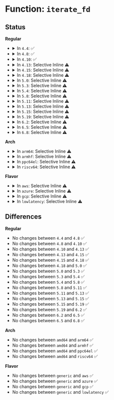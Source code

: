 # Function: <code>iterate_fd</code>

## Status
<b>Regular</b>
<ul>
<li>
<details>
<summary>In <code>4.4</code>: ✅</summary>

```c
int iterate_fd(struct files_struct *files, unsigned int n, int (*f)(const void *, struct file *, unsigned int), const void *p);
```

**Collision:** Unique Global

**Inline:** No

**Transformation:** False

**Instances:**

```
In fs/file.c (ffffffff81229ba0)
Location: fs/file.c:960
Inline: False
Direct callers:
  - security/apparmor/file.c:aa_inherit_files
  - security/apparmor/file.c:aa_inherit_files
  - drivers/tty/tty_io.c:__do_SAK
  - net/core/netprio_cgroup.c:net_prio_attach
  - net/core/netclassid_cgroup.c:update_classid
```
**Symbols:**

```
ffffffff81229ba0-ffffffff81229c1e: iterate_fd (STB_GLOBAL)
```
</details>
</li>
<li>
<details>
<summary>In <code>4.8</code>: ✅</summary>

```c
int iterate_fd(struct files_struct *files, unsigned int n, int (*f)(const void *, struct file *, unsigned int), const void *p);
```

**Collision:** Unique Global

**Inline:** No

**Transformation:** False

**Instances:**

```
In fs/file.c (ffffffff81252300)
Location: fs/file.c:966
Inline: False
Direct callers:
  - security/apparmor/file.c:aa_inherit_files
  - security/apparmor/file.c:aa_inherit_files
  - drivers/tty/tty_io.c:__do_SAK
  - net/core/netprio_cgroup.c:net_prio_attach
  - net/core/netclassid_cgroup.c:update_classid
```
**Symbols:**

```
ffffffff81252300-ffffffff81252380: iterate_fd (STB_GLOBAL)
```
</details>
</li>
<li>
<details>
<summary>In <code>4.10</code>: ✅</summary>

```c
int iterate_fd(struct files_struct *files, unsigned int n, int (*f)(const void *, struct file *, unsigned int), const void *p);
```

**Collision:** Unique Global

**Inline:** No

**Transformation:** False

**Instances:**

```
In fs/file.c (ffffffff81265570)
Location: fs/file.c:966
Inline: False
Direct callers:
  - security/apparmor/file.c:aa_inherit_files
  - security/apparmor/file.c:aa_inherit_files
  - drivers/tty/tty_io.c:__do_SAK
  - net/core/netprio_cgroup.c:net_prio_attach
  - net/core/netclassid_cgroup.c:write_classid
  - net/core/netclassid_cgroup.c:cgrp_attach
```
**Symbols:**

```
ffffffff81265570-ffffffff812655f0: iterate_fd (STB_GLOBAL)
```
</details>
</li>
<li>
<details>
<summary>In <code>4.13</code>: Selective Inline ⚠️</summary>

```c
int iterate_fd(struct files_struct *files, unsigned int n, int (*f)(const void *, struct file *, unsigned int), const void *p);
```

**Collision:** Unique Global

**Inline:** Selective

**Transformation:** False

**Instances:**

```
In fs/file.c (ffffffff81273340)
Location: fs/file.c:952
Inline: True
Direct callers:
  - security/apparmor/file.c:aa_inherit_files
  - security/apparmor/file.c:aa_inherit_files
  - net/core/netprio_cgroup.c:net_prio_attach
  - net/core/netclassid_cgroup.c:write_classid
  - net/core/netclassid_cgroup.c:cgrp_attach
```
**Symbols:**

```
ffffffff81273340-ffffffff812733c4: iterate_fd (STB_GLOBAL)
```
</details>
</li>
<li>
<details>
<summary>In <code>4.15</code>: Selective Inline ⚠️</summary>

```c
int iterate_fd(struct files_struct *files, unsigned int n, int (*f)(const void *, struct file *, unsigned int), const void *p);
```

**Collision:** Unique Global

**Inline:** Selective

**Transformation:** False

**Instances:**

```
In fs/file.c (ffffffff81295c70)
Location: fs/file.c:955
Inline: True
Direct callers:
  - security/apparmor/file.c:aa_inherit_files
  - security/apparmor/file.c:aa_inherit_files
  - net/core/netprio_cgroup.c:net_prio_attach
  - net/core/netclassid_cgroup.c:write_classid
  - net/core/netclassid_cgroup.c:cgrp_attach
```
**Symbols:**

```
ffffffff81295c70-ffffffff81295cf6: iterate_fd (STB_GLOBAL)
```
</details>
</li>
<li>
<details>
<summary>In <code>4.18</code>: Selective Inline ⚠️</summary>

```c
int iterate_fd(struct files_struct *files, unsigned int n, int (*f)(const void *, struct file *, unsigned int), const void *p);
```

**Collision:** Unique Global

**Inline:** Selective

**Transformation:** False

**Instances:**

```
In fs/file.c (ffffffff812bbce0)
Location: fs/file.c:961
Inline: True
Direct callers:
  - security/apparmor/file.c:aa_inherit_files
  - security/apparmor/file.c:aa_inherit_files
  - net/core/netprio_cgroup.c:net_prio_attach
  - net/core/netclassid_cgroup.c:write_classid
  - net/core/netclassid_cgroup.c:cgrp_attach
```
**Symbols:**

```
ffffffff812bbce0-ffffffff812bbd62: iterate_fd (STB_GLOBAL)
```
</details>
</li>
<li>
<details>
<summary>In <code>5.0</code>: Selective Inline ⚠️</summary>

```c
int iterate_fd(struct files_struct *files, unsigned int n, int (*f)(const void *, struct file *, unsigned int), const void *p);
```

**Collision:** Unique Global

**Inline:** Selective

**Transformation:** False

**Instances:**

```
In fs/file.c (ffffffff812d0e10)
Location: fs/file.c:991
Inline: True
Direct callers:
  - security/apparmor/file.c:aa_inherit_files
  - security/apparmor/file.c:aa_inherit_files
  - net/core/netprio_cgroup.c:net_prio_attach
  - net/core/netclassid_cgroup.c:write_classid
  - net/core/netclassid_cgroup.c:cgrp_attach
```
**Symbols:**

```
ffffffff812d0e10-ffffffff812d0e92: iterate_fd (STB_GLOBAL)
```
</details>
</li>
<li>
<details>
<summary>In <code>5.3</code>: Selective Inline ⚠️</summary>

```c
int iterate_fd(struct files_struct *files, unsigned int n, int (*f)(const void *, struct file *, unsigned int), const void *p);
```

**Collision:** Unique Global

**Inline:** Selective

**Transformation:** False

**Instances:**

```
In fs/file.c (ffffffff812ede40)
Location: fs/file.c:997
Inline: True
Direct callers:
  - security/apparmor/file.c:aa_inherit_files
  - security/apparmor/file.c:aa_inherit_files
  - net/core/netprio_cgroup.c:net_prio_attach
  - net/core/netclassid_cgroup.c:write_classid
  - net/core/netclassid_cgroup.c:cgrp_attach
```
**Symbols:**

```
ffffffff812ede40-ffffffff812edec7: iterate_fd (STB_GLOBAL)
```
</details>
</li>
<li>
<details>
<summary>In <code>5.4</code>: Selective Inline ⚠️</summary>

```c
int iterate_fd(struct files_struct *files, unsigned int n, int (*f)(const void *, struct file *, unsigned int), const void *p);
```

**Collision:** Unique Global

**Inline:** Selective

**Transformation:** False

**Instances:**

```
In fs/file.c (ffffffff812ff900)
Location: fs/file.c:997
Inline: True
Direct callers:
  - security/apparmor/file.c:aa_inherit_files
  - security/apparmor/file.c:aa_inherit_files
  - net/core/netprio_cgroup.c:net_prio_attach
  - net/core/netclassid_cgroup.c:update_classid_task
```
**Symbols:**

```
ffffffff812ff900-ffffffff812ff987: iterate_fd (STB_GLOBAL)
```
</details>
</li>
<li>
<details>
<summary>In <code>5.8</code>: Selective Inline ⚠️</summary>

```c
int iterate_fd(struct files_struct *files, unsigned int n, int (*f)(const void *, struct file *, unsigned int), const void *p);
```

**Collision:** Unique Global

**Inline:** Selective

**Transformation:** False

**Instances:**

```
In fs/file.c (ffffffff81338a10)
Location: fs/file.c:1022
Inline: True
Direct callers:
  - security/selinux/hooks.c:selinux_bprm_committing_creds
  - security/selinux/hooks.c:selinux_bprm_committing_creds
  - security/apparmor/file.c:aa_inherit_files
  - security/apparmor/file.c:aa_inherit_files
  - net/core/netprio_cgroup.c:net_prio_attach
  - net/core/netclassid_cgroup.c:update_classid_task
```
**Symbols:**

```
ffffffff81338a10-ffffffff81338a97: iterate_fd (STB_GLOBAL)
```
</details>
</li>
<li>
<details>
<summary>In <code>5.11</code>: Selective Inline ⚠️</summary>

```c
int iterate_fd(struct files_struct *files, unsigned int n, int (*f)(const void *, struct file *, unsigned int), const void *p);
```

**Collision:** Unique Global

**Inline:** Selective

**Transformation:** False

**Instances:**

```
In fs/file.c (ffffffff81344490)
Location: fs/file.c:1210
Inline: True
Direct callers:
  - security/selinux/hooks.c:selinux_bprm_committing_creds
  - security/selinux/hooks.c:selinux_bprm_committing_creds
  - security/apparmor/file.c:aa_inherit_files
  - security/apparmor/file.c:aa_inherit_files
  - net/core/netprio_cgroup.c:net_prio_attach
  - net/core/netclassid_cgroup.c:update_classid_task
```
**Symbols:**

```
ffffffff81344490-ffffffff81344517: iterate_fd (STB_GLOBAL)
```
</details>
</li>
<li>
<details>
<summary>In <code>5.13</code>: Selective Inline ⚠️</summary>

```c
int iterate_fd(struct files_struct *files, unsigned int n, int (*f)(const void *, struct file *, unsigned int), const void *p);
```

**Collision:** Unique Global

**Inline:** Selective

**Transformation:** False

**Instances:**

```
In fs/file.c (ffffffff8134a830)
Location: fs/file.c:1221
Inline: True
Direct callers:
  - security/selinux/hooks.c:selinux_bprm_committing_creds
  - security/selinux/hooks.c:selinux_bprm_committing_creds
  - security/apparmor/file.c:aa_inherit_files
  - security/apparmor/file.c:aa_inherit_files
  - net/core/netprio_cgroup.c:net_prio_attach
  - net/core/netclassid_cgroup.c:write_classid
  - net/core/netclassid_cgroup.c:cgrp_attach
```
**Symbols:**

```
ffffffff8134a830-ffffffff8134a8b3: iterate_fd (STB_GLOBAL)
```
</details>
</li>
<li>
<details>
<summary>In <code>5.15</code>: Selective Inline ⚠️</summary>

```c
int iterate_fd(struct files_struct *files, unsigned int n, int (*f)(const void *, struct file *, unsigned int), const void *p);
```

**Collision:** Unique Global

**Inline:** Selective

**Transformation:** False

**Instances:**

```
In fs/file.c (ffffffff813985e0)
Location: fs/file.c:1287
Inline: True
Direct callers:
  - security/selinux/hooks.c:selinux_bprm_committing_creds
  - security/selinux/hooks.c:selinux_bprm_committing_creds
  - security/apparmor/file.c:aa_inherit_files
  - security/apparmor/file.c:aa_inherit_files
  - net/core/netprio_cgroup.c:net_prio_attach
  - net/core/netclassid_cgroup.c:update_classid_task
```
**Symbols:**

```
ffffffff813985e0-ffffffff81398663: iterate_fd (STB_GLOBAL)
```
</details>
</li>
<li>
<details>
<summary>In <code>5.19</code>: Selective Inline ⚠️</summary>

```c
int iterate_fd(struct files_struct *files, unsigned int n, int (*f)(const void *, struct file *, unsigned int), const void *p);
```

**Collision:** Unique Global

**Inline:** Selective

**Transformation:** False

**Instances:**

```
In fs/file.c (ffffffff8141abd0)
Location: fs/file.c:1289
Inline: True
Direct callers:
  - security/selinux/hooks.c:selinux_bprm_committing_creds
  - security/selinux/hooks.c:selinux_bprm_committing_creds
  - security/apparmor/file.c:aa_inherit_files
  - security/apparmor/file.c:aa_inherit_files
  - drivers/tty/tty_io.c:__do_SAK
  - net/core/netprio_cgroup.c:net_prio_attach
  - net/core/netclassid_cgroup.c:write_classid
  - net/core/netclassid_cgroup.c:cgrp_attach
```
**Symbols:**

```
ffffffff8141abd0-ffffffff8141ac6b: iterate_fd (STB_GLOBAL)
```
</details>
</li>
<li>
<details>
<summary>In <code>6.2</code>: Selective Inline ⚠️</summary>

```c
int iterate_fd(struct files_struct *files, unsigned int n, int (*f)(const void *, struct file *, unsigned int), const void *p);
```

**Collision:** Unique Global

**Inline:** Selective

**Transformation:** False

**Instances:**

```
In fs/file.c (ffffffff814a6930)
Location: fs/file.c:1299
Inline: True
Direct callers:
  - security/selinux/hooks.c:selinux_bprm_committing_creds
  - security/selinux/hooks.c:selinux_bprm_committing_creds
  - security/apparmor/file.c:aa_inherit_files
  - security/apparmor/file.c:aa_inherit_files
  - drivers/tty/tty_io.c:__do_SAK
  - net/core/netprio_cgroup.c:net_prio_attach
  - net/core/netclassid_cgroup.c:write_classid
  - net/core/netclassid_cgroup.c:cgrp_attach
```
**Symbols:**

```
ffffffff814a6930-ffffffff814a69cb: iterate_fd (STB_GLOBAL)
```
</details>
</li>
<li>
<details>
<summary>In <code>6.5</code>: Selective Inline ⚠️</summary>

```c
int iterate_fd(struct files_struct *files, unsigned int n, int (*f)(const void *, struct file *, unsigned int), const void *p);
```

**Collision:** Unique Global

**Inline:** Selective

**Transformation:** False

**Instances:**

```
In fs/file.c (ffffffff814db8f0)
Location: fs/file.c:1314
Inline: True
Direct callers:
  - security/selinux/hooks.c:selinux_bprm_committing_creds
  - security/selinux/hooks.c:selinux_bprm_committing_creds
  - security/apparmor/file.c:aa_inherit_files
  - security/apparmor/file.c:aa_inherit_files
  - drivers/tty/tty_io.c:__do_SAK
  - net/core/netprio_cgroup.c:net_prio_attach
  - net/core/netclassid_cgroup.c:write_classid
  - net/core/netclassid_cgroup.c:cgrp_attach
```
**Symbols:**

```
ffffffff814db8f0-ffffffff814db998: iterate_fd (STB_GLOBAL)
```
</details>
</li>
<li>
<details>
<summary>In <code>6.8</code>: Selective Inline ⚠️</summary>

```c
int iterate_fd(struct files_struct *files, unsigned int n, int (*f)(const void *, struct file *, unsigned int), const void *p);
```

**Collision:** Unique Global

**Inline:** Selective

**Transformation:** False

**Instances:**

```
In fs/file.c (ffffffff8150e020)
Location: fs/file.c:1442
Inline: True
Direct callers:
  - security/selinux/hooks.c:selinux_bprm_committing_creds
  - security/selinux/hooks.c:selinux_bprm_committing_creds
  - security/apparmor/file.c:aa_inherit_files
  - security/apparmor/file.c:aa_inherit_files
  - drivers/tty/tty_io.c:__do_SAK
  - net/core/netprio_cgroup.c:net_prio_attach
  - net/core/netclassid_cgroup.c:update_classid_task
```
**Symbols:**

```
ffffffff8150e020-ffffffff8150e0c8: iterate_fd (STB_GLOBAL)
```
</details>
</li>
</ul>
<b>Arch</b>
<ul>
<li>
<details>
<summary>In <code>arm64</code>: Selective Inline ⚠️</summary>

```c
int iterate_fd(struct files_struct *files, unsigned int n, int (*f)(const void *, struct file *, unsigned int), const void *p);
```

**Collision:** Unique Global

**Inline:** Selective

**Transformation:** False

**Instances:**

```
In fs/file.c (ffff8000103b12c0)
Location: fs/file.c:997
Inline: True
Direct callers:
  - security/apparmor/file.c:aa_inherit_files
  - security/apparmor/file.c:aa_inherit_files
  - net/core/netprio_cgroup.c:net_prio_attach
  - net/core/netclassid_cgroup.c:update_classid_task
```
**Symbols:**

```
ffff8000103b12c0-ffff8000103b13a8: iterate_fd (STB_GLOBAL)
```
</details>
</li>
<li>
<details>
<summary>In <code>armhf</code>: Selective Inline ⚠️</summary>

```c
int iterate_fd(struct files_struct *files, unsigned int n, int (*f)(const void *, struct file *, unsigned int), const void *p);
```

**Collision:** Unique Global

**Inline:** Selective

**Transformation:** False

**Instances:**

```
In fs/file.c (c05907f4)
Location: fs/file.c:997
Inline: True
Direct callers:
  - security/apparmor/file.c:aa_inherit_files
  - security/apparmor/file.c:aa_inherit_files
  - net/core/netprio_cgroup.c:net_prio_attach
  - net/core/netclassid_cgroup.c:update_classid_task
```
**Symbols:**

```
c05907f4-c0590890: iterate_fd (STB_GLOBAL)
```
</details>
</li>
<li>
<details>
<summary>In <code>ppc64el</code>: Selective Inline ⚠️</summary>

```c
int iterate_fd(struct files_struct *files, unsigned int n, int (*f)(const void *, struct file *, unsigned int), const void *p);
```

**Collision:** Unique Global

**Inline:** Selective

**Transformation:** False

**Instances:**

```
In fs/file.c (c0000000004ad080)
Location: fs/file.c:997
Inline: True
Direct callers:
  - security/apparmor/file.c:aa_inherit_files
  - security/apparmor/file.c:aa_inherit_files
  - security/apparmor/file.c:aa_inherit_files
  - net/core/netprio_cgroup.c:net_prio_attach
  - net/core/netclassid_cgroup.c:update_classid_task
```
**Symbols:**

```
c0000000004ad080-c0000000004ad1b0: iterate_fd (STB_GLOBAL)
```
</details>
</li>
<li>
<details>
<summary>In <code>riscv64</code>: Selective Inline ⚠️</summary>

```c
int iterate_fd(struct files_struct *files, unsigned int n, int (*f)(const void *, struct file *, unsigned int), const void *p);
```

**Collision:** Unique Global

**Inline:** Selective

**Transformation:** False

**Instances:**

```
In fs/file.c (ffffffe0002753c4)
Location: fs/file.c:997
Inline: True
Direct callers:
  - security/apparmor/file.c:aa_inherit_files
  - security/apparmor/file.c:aa_inherit_files
  - security/apparmor/file.c:aa_inherit_files
  - net/core/netprio_cgroup.c:net_prio_attach
  - net/core/netclassid_cgroup.c:update_classid_task
```
**Symbols:**

```
ffffffe0002753c4-ffffffe000275484: iterate_fd (STB_GLOBAL)
```
</details>
</li>
</ul>
<b>Flavor</b>
<ul>
<li>
<details>
<summary>In <code>aws</code>: Selective Inline ⚠️</summary>

```c
int iterate_fd(struct files_struct *files, unsigned int n, int (*f)(const void *, struct file *, unsigned int), const void *p);
```

**Collision:** Unique Global

**Inline:** Selective

**Transformation:** False

**Instances:**

```
In fs/file.c (ffffffff812f7ee0)
Location: fs/file.c:997
Inline: True
Direct callers:
  - security/apparmor/file.c:aa_inherit_files
  - security/apparmor/file.c:aa_inherit_files
  - net/core/netprio_cgroup.c:net_prio_attach
  - net/core/netclassid_cgroup.c:update_classid_task
```
**Symbols:**

```
ffffffff812f7ee0-ffffffff812f7f67: iterate_fd (STB_GLOBAL)
```
</details>
</li>
<li>
<details>
<summary>In <code>azure</code>: Selective Inline ⚠️</summary>

```c
int iterate_fd(struct files_struct *files, unsigned int n, int (*f)(const void *, struct file *, unsigned int), const void *p);
```

**Collision:** Unique Global

**Inline:** Selective

**Transformation:** False

**Instances:**

```
In fs/file.c (ffffffff812e8b00)
Location: fs/file.c:997
Inline: True
Direct callers:
  - security/apparmor/file.c:aa_inherit_files
  - security/apparmor/file.c:aa_inherit_files
  - net/core/netprio_cgroup.c:net_prio_attach
  - net/core/netclassid_cgroup.c:update_classid_task
```
**Symbols:**

```
ffffffff812e8b00-ffffffff812e8b87: iterate_fd (STB_GLOBAL)
```
</details>
</li>
<li>
<details>
<summary>In <code>gcp</code>: Selective Inline ⚠️</summary>

```c
int iterate_fd(struct files_struct *files, unsigned int n, int (*f)(const void *, struct file *, unsigned int), const void *p);
```

**Collision:** Unique Global

**Inline:** Selective

**Transformation:** False

**Instances:**

```
In fs/file.c (ffffffff812f5cf0)
Location: fs/file.c:997
Inline: True
Direct callers:
  - security/apparmor/file.c:aa_inherit_files
  - security/apparmor/file.c:aa_inherit_files
  - net/core/netprio_cgroup.c:net_prio_attach
  - net/core/netclassid_cgroup.c:update_classid_task
```
**Symbols:**

```
ffffffff812f5cf0-ffffffff812f5d77: iterate_fd (STB_GLOBAL)
```
</details>
</li>
<li>
<details>
<summary>In <code>lowlatency</code>: Selective Inline ⚠️</summary>

```c
int iterate_fd(struct files_struct *files, unsigned int n, int (*f)(const void *, struct file *, unsigned int), const void *p);
```

**Collision:** Unique Global

**Inline:** Selective

**Transformation:** False

**Instances:**

```
In fs/file.c (ffffffff81307430)
Location: fs/file.c:997
Inline: True
Direct callers:
  - security/apparmor/file.c:aa_inherit_files
  - security/apparmor/file.c:aa_inherit_files
  - net/core/netprio_cgroup.c:net_prio_attach
  - net/core/netclassid_cgroup.c:update_classid_task
```
**Symbols:**

```
ffffffff81307430-ffffffff813074be: iterate_fd (STB_GLOBAL)
```
</details>
</li>
</ul>

## Differences
<b>Regular</b>
<ul>
<li>
No changes between <code>4.4</code> and <code>4.8</code> ✅
</li>
<li>
No changes between <code>4.8</code> and <code>4.10</code> ✅
</li>
<li>
No changes between <code>4.10</code> and <code>4.13</code> ✅
</li>
<li>
No changes between <code>4.13</code> and <code>4.15</code> ✅
</li>
<li>
No changes between <code>4.15</code> and <code>4.18</code> ✅
</li>
<li>
No changes between <code>4.18</code> and <code>5.0</code> ✅
</li>
<li>
No changes between <code>5.0</code> and <code>5.3</code> ✅
</li>
<li>
No changes between <code>5.3</code> and <code>5.4</code> ✅
</li>
<li>
No changes between <code>5.4</code> and <code>5.8</code> ✅
</li>
<li>
No changes between <code>5.8</code> and <code>5.11</code> ✅
</li>
<li>
No changes between <code>5.11</code> and <code>5.13</code> ✅
</li>
<li>
No changes between <code>5.13</code> and <code>5.15</code> ✅
</li>
<li>
No changes between <code>5.15</code> and <code>5.19</code> ✅
</li>
<li>
No changes between <code>5.19</code> and <code>6.2</code> ✅
</li>
<li>
No changes between <code>6.2</code> and <code>6.5</code> ✅
</li>
<li>
No changes between <code>6.5</code> and <code>6.8</code> ✅
</li>
</ul>
<b>Arch</b>
<ul>
<li>
No changes between <code>amd64</code> and <code>arm64</code> ✅
</li>
<li>
No changes between <code>amd64</code> and <code>armhf</code> ✅
</li>
<li>
No changes between <code>amd64</code> and <code>ppc64el</code> ✅
</li>
<li>
No changes between <code>amd64</code> and <code>riscv64</code> ✅
</li>
</ul>
<b>Flavor</b>
<ul>
<li>
No changes between <code>generic</code> and <code>aws</code> ✅
</li>
<li>
No changes between <code>generic</code> and <code>azure</code> ✅
</li>
<li>
No changes between <code>generic</code> and <code>gcp</code> ✅
</li>
<li>
No changes between <code>generic</code> and <code>lowlatency</code> ✅
</li>
</ul>
